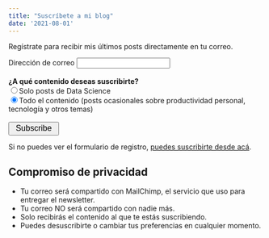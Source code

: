 ```yaml
---
title: "Suscríbete a mi blog"
date: '2021-08-01'
---
```


Regístrate para recibir mis últimos posts directamente en tu correo.

<!-- Begin Mailchimp Signup Form -->
<div id="mc_embed_signup">
<form action="https://franciscoyira.us5.list-manage.com/subscribe/post?u=87c98dbb1602a53046da93e96&amp;id=2d3c90bc9b" method="post" id="mc-embedded-subscribe-form" name="mc-embedded-subscribe-form" class="validate" target="_blank" novalidate>
    <div id="mc_embed_signup_scroll">
<div class="mc-field-group">
	<label for="mce-EMAIL">Dirección de correo
</label>
	<input type="email" value="" name="EMAIL" class="required email" id="mce-EMAIL">
</div>
<br>
<div class="mc-field-group input-group">
    <strong>¿A qué contenido deseas suscribirte? </strong>
    <br><input type="radio" value="1" name="group[29954]" id="mce-group[29954]-29954-0"><label for="mce-group[29954]-29954-0">Solo posts de Data Science</label>
    <br><input type="radio" value="2" name="group[29954]" id="mce-group[29954]-29954-1" checked><label for="mce-group[29954]-29954-1">Todo el contenido (posts ocasionales sobre productividad personal, tecnología y otros temas)</label>
</div></br>
	<div id="mce-responses" class="clear">
		<div class="response" id="mce-error-response" style="display:none"></div>
		<div class="response" id="mce-success-response" style="display:none"></div>
	</div>    <!-- real people should not fill this in and expect good things - do not remove this or risk form bot signups-->
    <div style="position: absolute; left: -5000px;" aria-hidden="true"><input type="text" name="b_87c98dbb1602a53046da93e96_2d3c90bc9b" tabindex="-1" value=""></div>
<div class="clear"><input type="submit" value="Subscribe" name="subscribe" id="mc-embedded-subscribe" style="height:27px; width:100px; font-size:16px"></div>
    </div>
    </div>
</form>
</div>

<!--End mc_embed_signup-->

Si no puedes ver el formulario de registro, [puedes suscribirte desde acá](http://eepurl.com/hHJ00n).

## Compromiso de privacidad

* Tu correo será compartido con MailChimp, el servicio que uso para entregar el newsletter.
* Tu correo NO será compartido con nadie más.
* Solo recibirás el contenido al que te estás suscribiendo.
* Puedes desuscribirte o cambiar tus preferencias en cualquier momento.